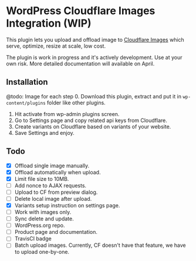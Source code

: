# WordPress Cloudflare Images Integration (WIP)

This plugin lets you upload and offload image to [Cloudflare Images](https://www.cloudflare.com/products/cloudflare-images/) which serve, optimize, resize at scale, low cost.

The plugin is work in progress and it's actively development. Use at your own risk. More detailed documentation will available on April.

## Installation
@todo: Image for each step
0. Download this plugin, extract and put it in `wp-content/plugins` folder like other plugins.
1. Hit activate from wp-admin plugins screen.
2. Go to Settings page and copy related api keys from Cloudflare.
3. Create variants on Cloudflare based on variants of your website.
4. Save Settings and enjoy.


## Todo
- [x] Offload single image manually.
- [x] Offload automatically when upload.
- [x] Limit file size to 10MB.
- [ ] Add nonce to AJAX requests.
- [ ] Upload to CF from preview dialog.
- [ ] Delete local image after upload.
- [x] Variants setup instruction on settings page.
- [ ] Work with images only.
- [ ] Sync delete and update.
- [ ] WordPress.org repo.
- [ ] Product page and documentation.
- [ ] TravisCI badge
- [ ] Batch upload images. Currently, CF doesn't have that feature, we have to upload one-by-one.